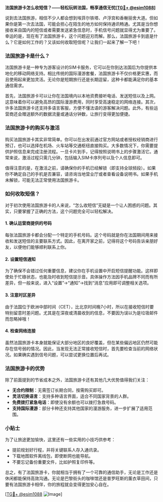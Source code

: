 **法国旅游卡怎么收短信？——轻松玩转法国，畅享通信无忧[[TG💪+ @esim1088](https://t.me/s/esim1088)]**

说到去法国旅游，相信不少人都会想到埃菲尔铁塔、卢浮宫和香榭丽舍大道。但如果你是第一次去法国，可能会担心在陌生的地方如何保持通讯畅通。尤其是当你想接收来自国内的短信或者需要发送紧急信息时，手机信号问题就显得尤为重要了。幸运的是，现在有了法国旅游卡，这个问题迎刃而解。那么，法国旅游卡到底是什么？它是如何工作的？又该如何收取短信呢？让我们一起来了解一下吧！

### 法国旅游卡是什么？

法国旅游卡是一种专为游客设计的SIM卡服务，它可以在你到达法国后为你提供本地化的移动网络支持。相比传统的国际漫游套餐，法国旅游卡不仅价格更实惠，而且使用起来更加灵活。无论你是短期旅行还是长期逗留，这种卡都能满足你的基本通信需求。

首先，法国旅游卡可以让你在法国境内以本地资费接听电话、发送短信以及上网。这意味着你可以避免高昂的国际漫游费用，同时享受高速稳定的网络连接。其次，许多法国旅游卡还支持多语言客服，方便不懂法语的游客解决问题。此外，有些运营商还会赠送额外的数据流量或通话分钟数，让旅行变得更加便捷。

### 法国旅游卡的购买与激活

购买法国旅游卡其实非常简单。你可以在出发前通过官方网站或者授权经销商进行预订，也可以选择在机场、火车站等交通枢纽直接购买。大多数情况下，你需要提供护照信息来完成注册流程。一旦卡片到手，记得按照说明书上的步骤激活它。通常来说，激活过程只需几分钟，包括输入SIM卡序列号以及个人信息即可。

值得注意的是，在激活之前，请确保你的手机已经解锁（即支持全球频段）。如果你不确定自己的手机是否兼容，请咨询当地营业厅或者查看设备说明书。如果手机未解锁，可能无法正常使用法国旅游卡。

### 如何收取短信？

对于初次使用法国旅游卡的人来说，“怎么收短信”无疑是一个让人困惑的问题。其实，只要掌握了正确的方法，这个问题完全可以轻松解决。

#### 1. 确认运营商提供的号码

每张法国旅游卡都会分配一个特定的手机号码。这个号码就是你在法国期间用来接收和发送短信的主要联系方式。因此，在离开家之前，记得将这个号码告诉亲朋好友，以便他们能够顺利联系上你。

#### 2. 设置短信通知

为了确保不会错过任何重要信息，建议你在手机设置中开启短信提醒功能。这样即使处于忙碌状态，也能及时收到短信提示音。具体操作方法因手机品牌不同而有所差异，但一般来说，进入“设置”→“通知”→找到“消息”应用即可调整相关选项。

#### 3. 注意时区差异

由于法国位于欧洲中部时间（CET），比北京时间晚7小时，所以在接收短信时要特别留意时差问题。尤其是在深夜或清晨收到的信息，不要因为误以为是垃圾邮件而忽略掉哦！

#### 4. 检查网络连接

虽然法国旅游卡本身就能保证大部分地区的良好覆盖，但在某些偏远地区仍然可能存在信号弱的情况。因此，当发现无法正常接收短信时，首先要检查当前的网络状况。如果确实遇到信号问题，可以尝试更换位置后再试。

### 法国旅游卡的优势

除了前面提到的节省成本之外，法国旅游卡还有其他几大优势值得我们关注：

- **无合约限制**：无需签订长期合同，按需购买即可。
- **灵活切换语言**：支持多种语言界面，适合不同国家背景的人群。
- **免费拨打紧急电话**：即使没有余额也可以拨打急救号码。
- **支持国际漫游**：部分卡种还支持其他国家的漫游服务，进一步扩展了适用范围。

### 小贴士

为了让旅途更加愉快，这里还有一些实用的小技巧供参考：

- 提前规划好行程，并将关键联系人存入通讯录。
- 下载地图软件离线包，即使断网也能导航。
- 不要忘记备份重要文件，比如护照复印件等。

总之，有了法国旅游卡，你就相当于拥有了一个可靠的通信助手，无论是工作还是休闲都能保持高效沟通。无论是巴黎街头的咖啡馆还是普罗旺斯的薰衣草田间，只要有法国旅游卡相伴，你的旅程就会变得更加安心自在。

[[TG💪+ @esim1088](https://t.me/s/esim1088) ![Image](https://i.postimg.cc/4NQfJmqS/Snipaste-2025-05-13-00-14-12.png)]